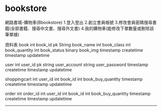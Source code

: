 # bookstore

網路書城-購物車(Bbookstore)
1.登入登出
2.創立會員帳號
3.修改會員密碼搜尋書籍(全部書籍、搜尋中文書、搜尋外文書)
4.我的購物車(能修改下單數量或刪除該筆單據)

資料表
book
int		book_id		pk
String		book_name
int		book_class
int		book_quantity
int		book_status
binary		book_img
timestamp	createtime
timestamp	updatetime

user
int		user_id		pk
string		user_account
string		user_password
timestamp	createtime
timestamp	updatetime

shoppingcart
int		user_id
int		book_id
int		book_buy_quantity
timestamp	createtime
timestamp	updatetime

order
int		order_id
int		user_id
int		book_id
int		book_buy_quantity
timestamp	createtime
timestamp	updatetime

-----------------------------------


